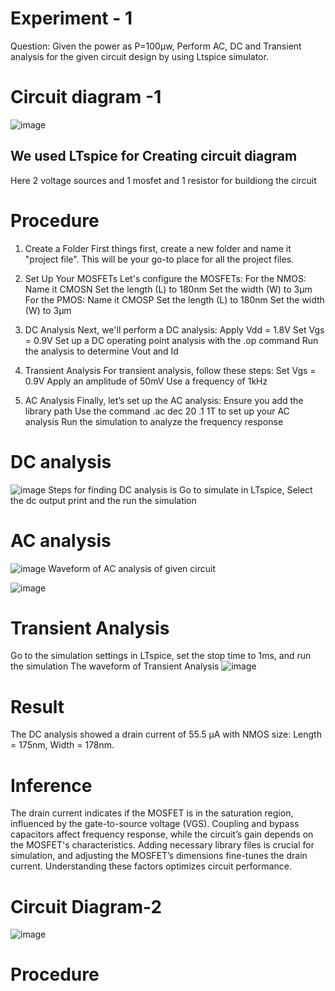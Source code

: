 # Experiment - 1
Question: Given the power as P=100µw, Perform AC, DC and Transient analysis for the given circuit design by using Ltspice simulator.
# Circuit diagram -1
![image](https://github.com/user-attachments/assets/586bf188-a39f-4404-946b-8fd7af3d7ab9)
## We used LTspice for Creating circuit diagram
Here 2 voltage sources and 1 mosfet and 1 resistor for buildiong the circuit
# Procedure
1. Create a Folder
First things first, create a new folder and name it "project file". This will be your go-to place for all the project files.

2. Set Up Your MOSFETs
Let's configure the MOSFETs:
For the NMOS:
Name it CMOSN
Set the length (L) to 180nm
Set the width (W) to 3μm
For the PMOS:
Name it CMOSP
Set the length (L) to 180nm
Set the width (W) to 3μm

3. DC Analysis
Next, we'll perform a DC analysis:
Apply Vdd = 1.8V
Set Vgs = 0.9V
Set up a DC operating point analysis with the .op command
Run the analysis to determine Vout and Id

4. Transient Analysis
For transient analysis, follow these steps:
Set Vgs = 0.9V
Apply an amplitude of 50mV
Use a frequency of 1kHz

5. AC Analysis
Finally, let’s set up the AC analysis:
Ensure you add the library path
Use the command .ac dec 20 .1 1T to set up your AC analysis
Run the simulation to analyze the frequency response

# DC analysis
![image](https://github.com/user-attachments/assets/1270f880-6629-4c96-acb3-e4b8d82fc3b6)
Steps for finding DC analysis is Go to simulate in LTspice, Select the dc output print and the run the simulation
# AC analysis
![image](https://github.com/user-attachments/assets/51d4eb17-4c62-4214-99b9-4b4e297456cb)
 Waveform of AC analysis of given circuit

 ![image](https://github.com/user-attachments/assets/914c0ea8-1b77-4e91-b1ce-cce7f8117d57)

 # Transient Analysis
 Go to the simulation settings in LTspice, set the stop time to 1ms, and run the simulation
 The waveform of Transient Analysis
 ![image](https://github.com/user-attachments/assets/0eb4b7d9-ade9-49c7-9a20-eb55b4ceb80c)

# Result
The DC analysis showed a drain current of 55.5 µA 
with NMOS size: Length = 175nm, Width = 178nm.

# Inference 
The drain current indicates if the MOSFET is in the saturation region, influenced by the gate-to-source voltage (VGS). Coupling and bypass capacitors affect frequency response, while the circuit’s gain depends on the MOSFET's characteristics. Adding necessary library files is crucial for simulation, and adjusting the MOSFET’s dimensions fine-tunes the drain current. Understanding these factors optimizes circuit performance.

# Circuit Diagram-2
![image](https://github.com/user-attachments/assets/cc783f44-f45a-4d29-ba80-21881dfc5061)

# Procedure







